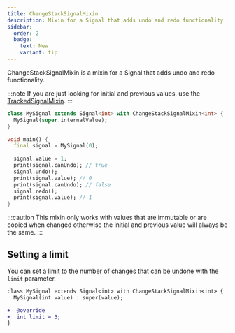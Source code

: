 ```yaml
---
title: ChangeStackSignalMixin
description: Mixin for a Signal that adds undo and redo functionality
sidebar:
  order: 2
  badge:
    text: New
    variant: tip
---
```


ChangeStackSignalMixin is a mixin for a Signal that adds undo and redo functionality.

:::note
If you are just looking for initial and previous values, use the [TrackedSignalMixin](/mixins/tracked).
:::

```dart
class MySignal extends Signal<int> with ChangeStackSignalMixin<int> {
  MySignal(super.internalValue);
}

void main() {
  final signal = MySignal(0);
  
  signal.value = 1;
  print(signal.canUndo); // true
  signal.undo();
  print(signal.value); // 0
  print(signal.canUndo); // false
  signal.redo();
  print(signal.value); // 1
}
```

:::caution
This mixin only works with values that are immutable or are copied when changed otherwise the initial and previous value will always be the same.
:::

## Setting a limit

You can set a limit to the number of changes that can be undone with the `limit` parameter.

```diff
class MySignal extends Signal<int> with ChangeStackSignalMixin<int> {
  MySignal(int value) : super(value);

+  @override
+  int limit = 3;
}